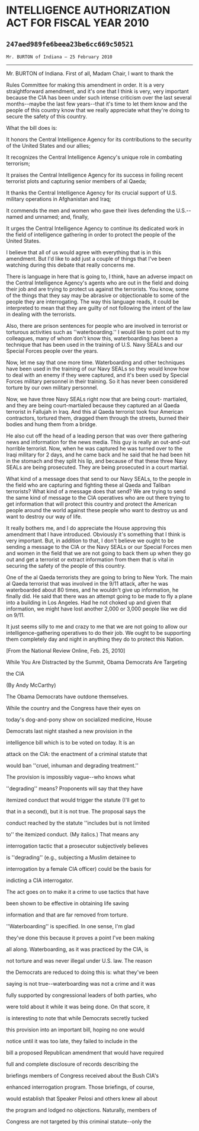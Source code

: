 # INTELLIGENCE AUTHORIZATION ACT FOR FISCAL YEAR 2010
## `247aed989fe6beea23be6cc669c50521`
`Mr. BURTON of Indiana — 25 February 2010`

---


Mr. BURTON of Indiana. First of all, Madam Chair, I want to thank the


Rules Committee for making this amendment in order. It is a very 
straightforward amendment, and it's one that I think is very, very 
important because the CIA has been under such intense criticism over 
the last several months--maybe the last few years--that it's time to 
let them know and the people of this country know that we really 
appreciate what they're doing to secure the safety of this country.

What the bill does is:

It honors the Central Intelligence Agency for its contributions to 
the security of the United States and our allies;

It recognizes the Central Intelligence Agency's unique role in 
combating terrorism;

It praises the Central Intelligence Agency for its success in foiling 
recent terrorist plots and capturing senior members of al Qaeda;

It thanks the Central Intelligence Agency for its crucial support of 
U.S. military operations in Afghanistan and Iraq;

It commends the men and women who gave their lives defending the 
U.S.--named and unnamed; and, finally,

It urges the Central Intelligence Agency to continue its dedicated 
work in the field of intelligence gathering in order to protect the 
people of the United States.

I believe that all of us would agree with everything that is in this 
amendment. But I'd like to add just a couple of things that I've been 
watching during this debate that really concerns me.



There is language in here that is going to, I think, have an adverse 
impact on the Central Intelligence Agency's agents who are out in the 
field and doing their job and are trying to protect us against the 
terrorists. You know, some of the things that they say may be abrasive 
or objectionable to some of the people they are interrogating. The way 
this language reads, it could be interpreted to mean that they are 
guilty of not following the intent of the law in dealing with the 
terrorists.

Also, there are prison sentences for people who are involved in 
terrorist or torturous activities such as ''waterboarding.'' I would 
like to point out to my colleagues, many of whom don't know this, 
waterboarding has been a technique that has been used in the training 
of U.S. Navy SEALs and our Special Forces people over the years.

Now, let me say that one more time. Waterboarding and other 
techniques have been used in the training of our Navy SEALs so they 
would know how to deal with an enemy if they were captured, and it's 
been used by Special Forces military personnel in their training. So it 
has never been considered torture by our own military personnel.

Now, we have three Navy SEALs right now that are being court-
martialed, and they are being court-martialed because they captured an 
al Qaeda terrorist in Fallujah in Iraq. And this al Qaeda terrorist 
took four American contractors, tortured them, dragged them through the 
streets, burned their bodies and hung them from a bridge.

He also cut off the head of a leading person that was over there 
gathering news and information for the news media. This guy is really 
an out-and-out horrible terrorist. Now, when he was captured he was 
turned over to the Iraqi military for 2 days, and he came back and he 
said that he had been hit in the stomach and they split his lip, and 
because of that these three Navy SEALs are being prosecuted. They are 
being prosecuted in a court martial.

What kind of a message does that send to our Navy SEALs, to the 
people in the field who are capturing and fighting these al Qaeda and 
Taliban terrorists? What kind of a message does that send? We are 
trying to send the same kind of message to the CIA operatives who are 
out there trying to get information that will protect this country and 
protect the American people around the world against these people who 
want to destroy us and want to destroy our way of life.

It really bothers me, and I do appreciate the House approving this 
amendment that I have introduced. Obviously it's something that I think 
is very important. But, in addition to that, I don't believe we ought 
to be sending a message to the CIA or the Navy SEALs or our Special 
Forces men and women in the field that we are not going to back them up 
when they go out and get a terrorist or extract information from them 
that is vital in securing the safety of the people of this country.

One of the al Qaeda terrorists they are going to bring to New York. 
The main al Qaeda terrorist that was involved in the 9/11 attack, after 
he was waterboarded about 80 times, and he wouldn't give up 
information, he finally did. He said that there was an attempt going to 
be made to fly a plane into a building in Los Angeles. Had he not 
choked up and given that information, we might have lost another 2,000 
or 3,000 people like we did on 9/11.

It just seems silly to me and crazy to me that we are not going to 
allow our intelligence-gathering operatives to do their job. We ought 
to be supporting them completely day and night in anything they do to 
protect this Nation.







[From the National Review Online, Feb. 25, 2010]

 While You Are Distracted by the Summit, Obama Democrats Are Targeting 
















the CIA














 (By Andy McCarthy)




 The Obama Democrats have outdone themselves.



 While the country and the Congress have their eyes on 


 today's dog-and-pony show on socialized medicine, House 


 Democrats last night stashed a new provision in the 


 intelligence bill which is to be voted on today. It is an 


 attack on the CIA: the enactment of a criminal statute that 


 would ban ''cruel, inhuman and degrading treatment.''



 The provision is impossibly vague--who knows what 


 ''degrading'' means? Proponents will say that they have 


 itemized conduct that would trigger the statute (I'll get to 


 that in a second), but it is not true. The proposal says the 


 conduct reached by the statute ''includes but is not limited 


 to'' the itemized conduct. (My italics.) That means any 


 interrogation tactic that a prosecutor subjectively believes 


 is ''degrading'' (e.g., subjecting a Muslim detainee to 


 interrogation by a female CIA officer) could be the basis for 


 indicting a CIA interrogator.



 The act goes on to make it a crime to use tactics that have 


 been shown to be effective in obtaining life saving 


 information and that are far removed from torture.



 ''Waterboarding'' is specified. In one sense, I'm glad 


 they've done this because it proves a point I've been making 


 all along. Waterboarding, as it was practiced by the CIA, is 


 not torture and was never illegal under U.S. law. The reason 


 the Democrats are reduced to doing this is: what they've been 


 saying is not true--waterboarding was not a crime and it was 


 fully supported by congressional leaders of both parties, who 


 were told about it while it was being done. On that score, it 


 is interesting to note that while Democrats secretly tucked 


 this provision into an important bill, hoping no one would 


 notice until it was too late, they failed to include in the 


 bill a proposed Republican amendment that would have required 


 full and complete disclosure of records describing the 


 briefings members of Congress received about the Bush CIA's 


 enhanced interrogation program. Those briefings, of course, 


 would establish that Speaker Pelosi and others knew all about 


 the program and lodged no objections. Naturally, members of 


 Congress are not targeted by this criminal statute--only the 